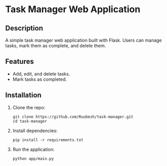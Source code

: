 # Task Manager Web Application

## Description
A simple task manager web application built with Flask. Users can manage tasks, mark them as complete, and delete them.

## Features
- Add, edit, and delete tasks.
- Mark tasks as completed.

## Installation
1. Clone the repo:
   ```
   git clone https://github.com/Ruubesh/task-manager.git
   cd task-manager
   
2. Install dependencies:
   ```
   pip install -r requirements.txt

3. Run the application:
   ```
   python app/main.py
